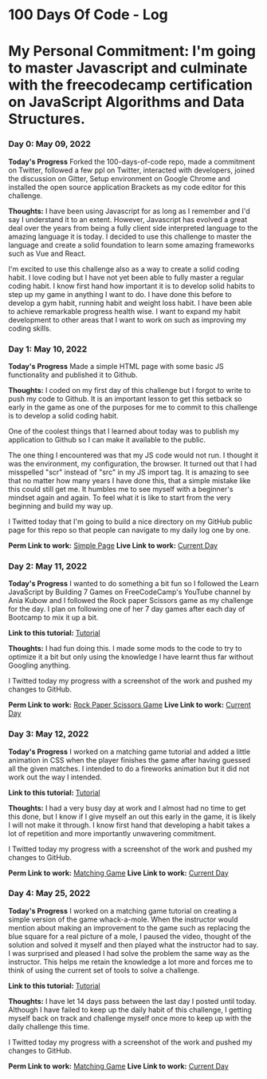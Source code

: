 # 100 Days Of Code - Log
# My Personal Commitment: I'm going to master Javascript and culminate with the freecodecamp certification on JavaScript Algorithms and Data Structures.


### Day 0: May 09, 2022

**Today's Progress**
Forked the 100-days-of-code repo, made a commitment on Twitter, followed a few ppl on Twitter, interacted with developers, joined the discussion on Gitter, Setup environment on Google Chrome and installed the open source application Brackets as my code editor for this challenge.

**Thoughts:**
I have been using Javascript for as long as I remember and I'd say I understand it to an extent. However, Javascript has evolved a great deal over the years from being a fully client side interpreted language to the amazing language it is today. I decided to use this challenge to master the language and create a solid foundation to learn some amazing frameworks such as Vue and React.

I'm excited to use this challenge also as a way to create a solid coding habit. I love coding but I have not yet been able to fully master a regular coding habit. I know first hand how important it is to develop solid habits to step up my game in anything I want to do. I have done this before to develop a gym habit, running habit and weight loss habit. I have been able to achieve remarkable progress health wise. I want to expand my habit development to other areas that I want to work on such as improving my coding skills.


### Day 1: May 10, 2022

**Today's Progress**
Made a simple HTML page with some basic JS functionality and published it to Github.

**Thoughts:**
I coded on my first day of this challenge but I forgot to write to push my code to Github. It is an important lesson to get this setback so early in the game as one of the purposes for me to commit to this challenge is to develop a solid coding habit.

One of the coolest things that I learned about today was to publish my application to Github so I can make it available to the public.

The one thing I encountered was that my JS code would not run. I thought it was the environment, my configuration, the browser. It turned out that I had misspelled "scr" instead of "src" in my JS import tag. It is amazing to see that no matter how many years I have done this, that a simple mistake like this could still get me. It humbles me to see myself with a beginner's mindset again and again. To feel what it is like to start from the very beginning and build my way up.

I Twitted today that I'm going to build a nice directory on my GitHub public page for this repo so that people can navigate to my daily log one by one.

**Perm Link to work:** [Simple Page](https://github.com/MOZPIT/100-days-of-code/tree/Day_1)
**Live Link to work:** [Current Day](https://mozpit.github.io/100-days-of-code/)

### Day 2: May 11, 2022

**Today's Progress**
I wanted to do something a bit fun so I followed the Learn JavaScript by Building 7 Games on FreeCodeCamp's YouTube channel by Ania Kubow and I followed the Rock paper Scissors game as my challenge for the day. I plan on following one of her 7 day games after each day of Bootcamp to mix it up a bit.

**Link to this tutorial:** [Tutorial](https://www.youtube.com/watch?v=ec8vSKJuZTk)

**Thoughts:**
I had fun doing this. I made some mods to the code to try to optimize it a bit but only using the knowledge I have learnt thus far without Googling anything.

I Twitted today my progress with a screenshot of the work and pushed my changes to GitHub.

**Perm Link to work:** [Rock Paper Scissors Game](https://github.com/MOZPIT/100-days-of-code/tree/Day_2)
**Live Link to work:** [Current Day](https://mozpit.github.io/100-days-of-code/)

### Day 3: May 12, 2022

**Today's Progress**
I worked on a matching game tutorial and added a little animation in CSS when the player finishes the game after having guessed all the given matches. I intended to do a fireworks animation but it did not work out the way I intended.  

**Link to this tutorial:** [Tutorial](https://www.youtube.com/watch?v=ec8vSKJuZTk)

**Thoughts:**
I had a very busy day at work and I almost had no time to get this done, but I know if I give myself an out this early in the game, it is likely I will not make it through. I know first hand that developing a habit takes a lot of repetition and more importantly unwavering commitment.

I Twitted today my progress with a screenshot of the work and pushed my changes to GitHub.

**Perm Link to work:** [Matching Game](https://github.com/MOZPIT/100-days-of-code/tree/Day_3)
**Live Link to work:** [Current Day](https://mozpit.github.io/100-days-of-code/)

### Day 4: May 25, 2022

**Today's Progress**
I worked on a matching game tutorial on creating a simple version of the game whack-a-mole. When the instructor would mention about making an improvement to the game such as replacing the blue square for a real picture of a mole, I paused the video, thought of the solution and solved it myself and then played what the instructor had to say. I was surprised and pleased I had solve the problem the same way as the instructor. This helps me retain the knowledge a lot more and forces me to think of using the current set of tools to solve a challenge.   

**Link to this tutorial:** [Tutorial](https://www.youtube.com/watch?v=ec8vSKJuZTk)

**Thoughts:**
I have let 14 days pass between the last day I posted until today. Although I have failed to keep up the daily habit of this challenge, I getting myself back on track and challenge myself once more to keep up with the daily challenge this time.

I Twitted today my progress with a screenshot of the work and pushed my changes to GitHub.

**Perm Link to work:** [Matching Game](https://github.com/MOZPIT/100-days-of-code/tree/Day_4)
**Live Link to work:** [Current Day](https://mozpit.github.io/100-days-of-code/)
